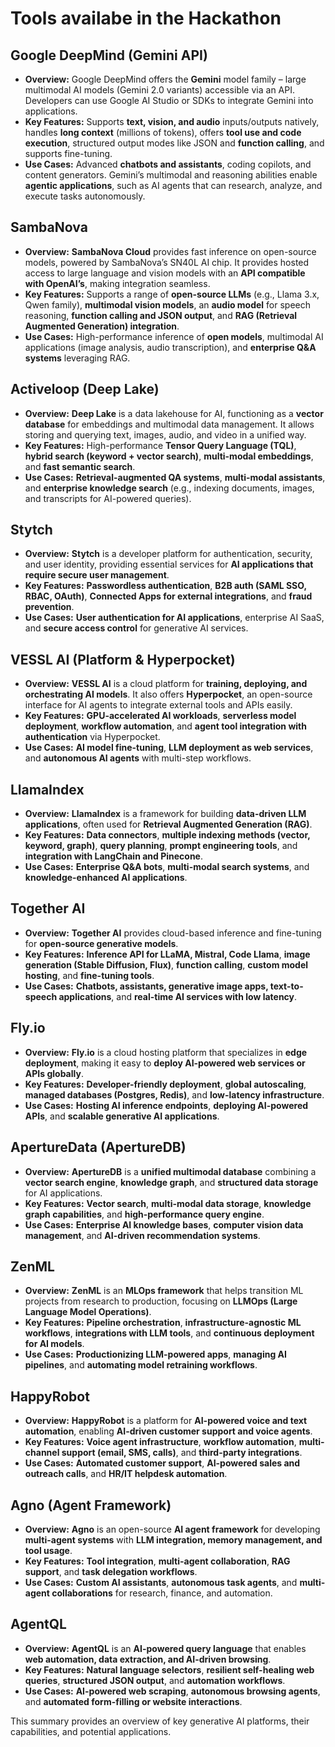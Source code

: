 # Tools availabe in the Hackathon

## Google DeepMind (Gemini API)  
- **Overview:** Google DeepMind offers the **Gemini** model family – large multimodal AI models (Gemini 2.0 variants) accessible via an API. Developers can use Google AI Studio or SDKs to integrate Gemini into applications.  
- **Key Features:** Supports **text, vision, and audio** inputs/outputs natively, handles **long context** (millions of tokens), offers **tool use and code execution**, structured output modes like JSON and **function calling**, and supports fine-tuning.  
- **Use Cases:** Advanced **chatbots and assistants**, coding copilots, and content generators. Gemini’s multimodal and reasoning abilities enable **agentic applications**, such as AI agents that can research, analyze, and execute tasks autonomously.

## SambaNova  
- **Overview:** **SambaNova Cloud** provides fast inference on open-source models, powered by SambaNova’s SN40L AI chip. It provides hosted access to large language and vision models with an **API compatible with OpenAI’s**, making integration seamless.  
- **Key Features:** Supports a range of **open-source LLMs** (e.g., Llama 3.x, Qwen family), **multimodal vision models**, an **audio model** for speech reasoning, **function calling and JSON output**, and **RAG (Retrieval Augmented Generation) integration**.  
- **Use Cases:** High-performance inference of **open models**, multimodal AI applications (image analysis, audio transcription), and **enterprise Q&A systems** leveraging RAG.

## Activeloop (Deep Lake)  
- **Overview:** **Deep Lake** is a data lakehouse for AI, functioning as a **vector database** for embeddings and multimodal data management. It allows storing and querying text, images, audio, and video in a unified way.  
- **Key Features:** High-performance **Tensor Query Language (TQL)**, **hybrid search (keyword + vector search)**, **multi-modal embeddings**, and **fast semantic search**.  
- **Use Cases:** **Retrieval-augmented QA systems**, **multi-modal assistants**, and **enterprise knowledge search** (e.g., indexing documents, images, and transcripts for AI-powered queries).

## Stytch  
- **Overview:** **Stytch** is a developer platform for authentication, security, and user identity, providing essential services for **AI applications that require secure user management**.  
- **Key Features:** **Passwordless authentication**, **B2B auth (SAML SSO, RBAC, OAuth)**, **Connected Apps for external integrations**, and **fraud prevention**.  
- **Use Cases:** **User authentication for AI applications**, enterprise AI SaaS, and **secure access control** for generative AI services.

## VESSL AI (Platform & Hyperpocket)  
- **Overview:** **VESSL AI** is a cloud platform for **training, deploying, and orchestrating AI models**. It also offers **Hyperpocket**, an open-source interface for AI agents to integrate external tools and APIs easily.  
- **Key Features:** **GPU-accelerated AI workloads**, **serverless model deployment**, **workflow automation**, and **agent tool integration with authentication** via Hyperpocket.  
- **Use Cases:** **AI model fine-tuning**, **LLM deployment as web services**, and **autonomous AI agents** with multi-step workflows.

## LlamaIndex  
- **Overview:** **LlamaIndex** is a framework for building **data-driven LLM applications**, often used for **Retrieval Augmented Generation (RAG)**.  
- **Key Features:** **Data connectors**, **multiple indexing methods (vector, keyword, graph)**, **query planning**, **prompt engineering tools**, and **integration with LangChain and Pinecone**.  
- **Use Cases:** **Enterprise Q&A bots**, **multi-modal search systems**, and **knowledge-enhanced AI applications**.

## Together AI  
- **Overview:** **Together AI** provides cloud-based inference and fine-tuning for **open-source generative models**.  
- **Key Features:** **Inference API for LLaMA, Mistral, Code Llama**, **image generation (Stable Diffusion, Flux)**, **function calling**, **custom model hosting**, and **fine-tuning tools**.  
- **Use Cases:** **Chatbots, assistants, generative image apps, text-to-speech applications**, and **real-time AI services with low latency**.

## Fly.io  
- **Overview:** **Fly.io** is a cloud hosting platform that specializes in **edge deployment**, making it easy to **deploy AI-powered web services or APIs globally**.  
- **Key Features:** **Developer-friendly deployment**, **global autoscaling**, **managed databases (Postgres, Redis)**, and **low-latency infrastructure**.  
- **Use Cases:** **Hosting AI inference endpoints**, **deploying AI-powered APIs**, and **scalable generative AI applications**.

## ApertureData (ApertureDB)  
- **Overview:** **ApertureDB** is a **unified multimodal database** combining a **vector search engine**, **knowledge graph**, and **structured data storage** for AI applications.  
- **Key Features:** **Vector search**, **multi-modal data storage**, **knowledge graph capabilities**, and **high-performance query engine**.  
- **Use Cases:** **Enterprise AI knowledge bases**, **computer vision data management**, and **AI-driven recommendation systems**.

## ZenML  
- **Overview:** **ZenML** is an **MLOps framework** that helps transition ML projects from research to production, focusing on **LLMOps (Large Language Model Operations)**.  
- **Key Features:** **Pipeline orchestration**, **infrastructure-agnostic ML workflows**, **integrations with LLM tools**, and **continuous deployment for AI models**.  
- **Use Cases:** **Productionizing LLM-powered apps**, **managing AI pipelines**, and **automating model retraining workflows**.

## HappyRobot  
- **Overview:** **HappyRobot** is a platform for **AI-powered voice and text automation**, enabling **AI-driven customer support and voice agents**.  
- **Key Features:** **Voice agent infrastructure**, **workflow automation**, **multi-channel support (email, SMS, calls)**, and **third-party integrations**.  
- **Use Cases:** **Automated customer support**, **AI-powered sales and outreach calls**, and **HR/IT helpdesk automation**.

## Agno (Agent Framework)  
- **Overview:** **Agno** is an open-source **AI agent framework** for developing **multi-agent systems** with **LLM integration, memory management, and tool usage**.  
- **Key Features:** **Tool integration**, **multi-agent collaboration**, **RAG support**, and **task delegation workflows**.  
- **Use Cases:** **Custom AI assistants**, **autonomous task agents**, and **multi-agent collaborations** for research, finance, and automation.

## AgentQL  
- **Overview:** **AgentQL** is an **AI-powered query language** that enables **web automation, data extraction, and AI-driven browsing**.  
- **Key Features:** **Natural language selectors**, **resilient self-healing web queries**, **structured JSON output**, and **automation workflows**.  
- **Use Cases:** **AI-powered web scraping**, **autonomous browsing agents**, and **automated form-filling or website interactions**.

This summary provides an overview of key generative AI platforms, their capabilities, and potential applications.